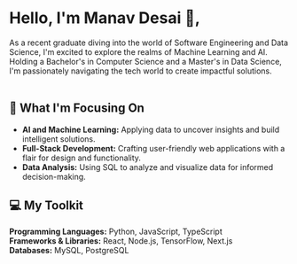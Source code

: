 # Hello, I'm Manav Desai 👋, 
As a recent graduate diving into the world of Software Engineering and Data Science, I'm excited to explore the realms of Machine Learning and AI. Holding a Bachelor's in Computer Science and a Master's in Data Science, I'm passionately navigating the tech world to create impactful solutions.
<br/><br/>
## 🌱 What I'm Focusing On
- <b>AI and Machine Learning:</b> Applying data to uncover insights and build intelligent solutions. <br/>
- <b>Full-Stack Development:</b> Crafting user-friendly web applications with a flair for design and functionality. <br/>
- <b>Data Analysis:</b> Using SQL to analyze and visualize data for informed decision-making. <br/>
## 💻 My Toolkit
<b>Programming Languages:</b> Python, JavaScript, TypeScript <br/>
<b>Frameworks & Libraries:</b> React, Node.js, TensorFlow, Next.js <br/>
<b>Databases:</b> MySQL, PostgreSQL <br/>
<!-- Dev Tools: Git, Docker, AWS, Azure -->

